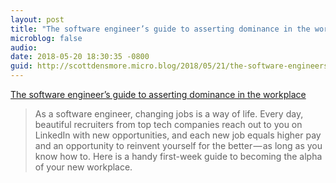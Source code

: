 ```yaml
---
layout: post
title: "The software engineer’s guide to asserting dominance in the workplace"
microblog: false
audio: 
date: 2018-05-20 18:30:35 -0800
guid: http://scottdensmore.micro.blog/2018/05/21/the-software-engineers.html
---
```

[The software engineer’s guide to asserting dominance in the workplace](https://medium.com/feature-creep/the-software-engineer-s-guide-to-asserting-office-dominance-ddea7b598df7)

> As a software engineer, changing jobs is a way of life. Every day, beautiful recruiters from top tech companies reach out to you on LinkedIn with new opportunities, and each new job equals higher pay and an opportunity to reinvent yourself for the better — as long as you know how to. Here is a handy first-week guide to becoming the alpha of your new workplace.
